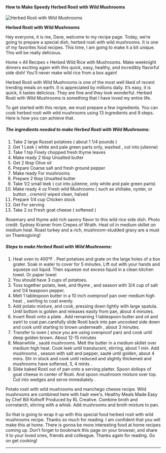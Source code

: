             

#### How to Make Speedy Herbed Rosti with Wild Mushrooms

![Herbed Rosti with Wild Mushrooms](https://img-global.cpcdn.com/recipes/6572982463365120/751x532cq70/herbed-rosti-with-wild-mushrooms-recipe-main-photo.jpg)

**Herbed Rosti with Wild Mushrooms**

Hey everyone, it is me, Dave, welcome to my recipe page. Today, we’re going to prepare a special dish, herbed rosti with wild mushrooms. It is one of my favorites food recipes. This time, I am going to make it a bit unique. This will be really delicious.

Home » All Recipes » Herbed Wild Rice with Mushrooms. Make weeknight dinners exciting again with this quick, easy, healthy, and incredibly flavorful side dish! You'll never make wild rice from a box again!

Herbed Rosti with Wild Mushrooms is one of the most well liked of recent trending meals on earth. It is appreciated by millions daily. It’s easy, it is quick, it tastes delicious. They are fine and they look wonderful. Herbed Rosti with Wild Mushrooms is something that I have loved my entire life.

To get started with this recipe, we must prepare a few ingredients. You can cook herbed rosti with wild mushrooms using 13 ingredients and 9 steps. Here is how you can achieve that.

##### The ingredients needed to make Herbed Rosti with Wild Mushrooms:

1.  Take 2 large Russet potatoes ( about 1 1/4 pounds )
2.  Get 1 Leek ( white and pale green parts only, washed , cut into julienne)
3.  Take 1 tsp Finely chopped fresh thyme leaves
4.  Make ready 2 tbsp Unsalted butter
5.  Get 2 tbsp Olive oil
6.  Prepare Coarse salt and fresh ground pepper
7.  Make ready For mushrooms
8.  Prepare 2 tbsp Unsalted butter
9.  Take 1/2 small leek ( cut into julienne, only white and pale green parts)
10.  Make ready 4 oz Fresh wild Mushrooms ( such as shiitake, oyster, or button , cremini) wiped clean, halved
11.  Prepare 1/4 cup Chicken stock
12.  Get For serving
13.  Take 2 oz Fresh goat cheese ( softened )

Rosemary and thyme add rich savory flavor to this wild rice side dish. Photo credit: Sydney Kramer from Crepes of Wrath. Heat oil in medium skillet on medium heat. Roast turkey and a rich, mushroom-studded gravy are a must on Thanksgiving!

##### Steps to make Herbed Rosti with Wild Mushrooms:

1.  Heat oven to 400°F . Peel potatoes and grate on the large holes of a box grater. Soak in water to cover for 5 minutes. Lift out with your hands and squeeze out liquid. Then squeeze out excess liquid in a clean kitchen towel. Or paper towel
2.  You should have 3 cups of potatoes.
3.  Toss together potato, leek, and thyme , and season with 3/4 cup of salt and 1/4 teaspoon pepper.
4.  Melt 1 tablespoon butter in a 10 inch ovenproof pan over medium high heat. , swirling to coat evenly.
5.  Add potato mixture, and cook, pressing down lightly with large spatula. Until bottom is golden and releases easily from pan, about 4 minutes.
6.  Invert Rosti onto a plate . Add remaining 1 tablespoon butter and oil and swirl to coat pan.carefully slide Rosti back into pan uncooked side down and cook until starting to brown underneath , about 3 minutes.
7.  Transfer to oven ( since you are using ovenproof pan) and cook until deep golden brown. About 12-15 minutes
8.  Meanwhile , sauté mushrooms. Melt the butter in a medium skillet over medium high heat. Cook leek until translucent, stirring, about 1 min. Add mushrooms , season with salt and pepper, sauté until golden, about 4 mins. Stir in stock and cook until reduced and slightly thickened and mushrooms have softened, 3, 4 mints .
9.  Slide baked Rosti out of pan onto a serving platter. Spoon dollops of goat cheese in center of Rosti. And spoon mushroom mixture over top. Cut into wedges and serve immediately .

Potato rosti with wild mushrooms and manchego cheese recipe. Wild mushrooms are combined here with hadr ewe's. Healthy Meals Made Easy by Chef Bill Kolhoff Produced by RL Creative. Combine broth and cornstarch, stirring with a whisk. Add mushrooms and broth mixture to pan.

So that is going to wrap it up with this special food herbed rosti with wild mushrooms recipe. Thanks so much for reading. I am confident that you will make this at home. There is gonna be more interesting food at home recipes coming up. Don’t forget to bookmark this page on your browser, and share it to your loved ones, friends and colleague. Thanks again for reading. Go on get cooking!

* * *